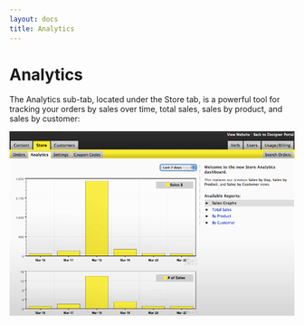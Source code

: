 ```yaml
---
layout: docs
title: Analytics
---
```


# Analytics

The Analytics sub-tab, located under the Store tab, is a powerful tool
for tracking your orders by sales over time, total sales, sales by
product, and sales by customer:

![](/images/screenshots/ecommerce/sales_tab.png)
